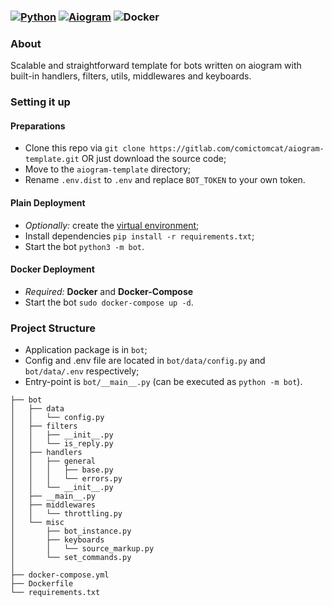 ### [![Python](https://img.shields.io/badge/Python-3.7%2B-blue)](https://www.python.org/downloads/)  [![Aiogram](https://img.shields.io/badge/aiogram-2.11.2-blue)](https://pypi.org/project/aiogram/) ![Docker](https://img.shields.io/badge/Docker-Yes-success) 

### About
Scalable and straightforward template for bots written on aiogram with built-in handlers, filters, utils, middlewares and keyboards. 

### Setting it up
#### Preparations 
- Clone this repo via `git clone https://gitlab.com/comictomcat/aiogram-template.git` OR just download the source code;
- Move to the `aiogram-template` directory;
- Rename `.env.dist` to `.env` and replace `BOT_TOKEN` to your own token.


#### Plain Deployment
- _Optionally:_ create the [virtual environment](https://docs.python.org/3/tutorial/venv.html);
- Install dependencies `pip install -r requirements.txt`;
- Start the bot `python3 -m bot`.

#### Docker Deployment
- _Required:_ **Docker** and **Docker-Compose**
- Start the bot `sudo docker-compose up -d`.

### Project Structure
 - Application package is in `bot`;
 - Config and .env file are located in `bot/data/config.py` and `bot/data/.env` respectively;
 - Entry-point is `bot/__main__.py` (can be executed as `python -m bot`).

```
├── bot 
│   ├── data
│   │   └── config.py
│   ├── filters
│   │   ├── __init__.py
│   │   └── is_reply.py
│   ├── handlers
│   │   ├── general
│   │   │   ├── base.py
│   │   │   └── errors.py
│   │   └── __init__.py
│   ├── __main__.py
│   ├── middlewares
│   │   └── throttling.py
│   └── misc
│       ├── bot_instance.py
│       ├── keyboards
│       │   └── source_markup.py
│       └── set_commands.py
│
├── docker-compose.yml
├── Dockerfile
└── requirements.txt
